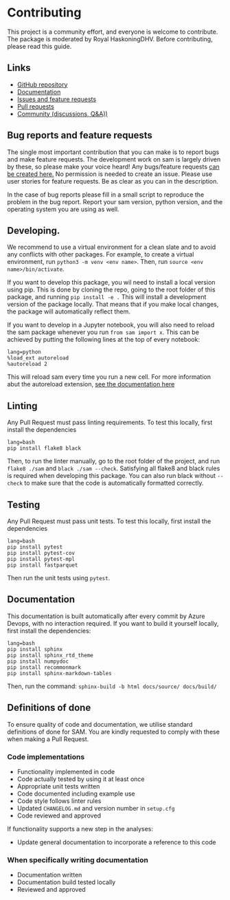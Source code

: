 # Contributing

This project is a community effort, and everyone is welcome to contribute. The package is moderated by Royal HaskoningDHV. Before contributing, please read this guide.

## Links

- [GitHub repository](https://github.com/RoyalHaskoningDHV/sam)
- [Documentation](https://sam-rhdhv.readthedocs.io/en/latest/)
- [Issues and feature requests](https://github.com/RoyalHaskoningDHV/sam/issues)
- [Pull requests](https://github.com/RoyalHaskoningDHV/sam/pulls)
- [Community (discussions, Q&A))](https://github.com/RoyalHaskoningDHV/sam/discussions)


## Bug reports and feature requests

The single most important contribution that you can make is to report bugs and make feature requests. The development work on sam is largely driven by these, so please make your voice heard! Any bugs/feature requests [can be created here.](https://github.com/RoyalHaskoningDHV/sam/issues) No permission is needed to create an issue. Please use user stories for feature requests. Be as clear as you can in the description. 

In the case of bug reports please fill in a small script to reproduce the problem in the bug report. Report your sam version, python version, and the operating system you are using as well.

## Developing.

We recommend to use a virtual environment for a clean slate and to avoid any conflicts with other packages. For example, to create a virtual environment, run `python3 -m venv <env name>`. Then, run `source <env name>/bin/activate`.

If you want to develop this package, you wil need to install a local version using pip. This is done by cloning the repo, going to the root folder of this package, and running `pip install -e .` This will install a development version of the package locally. That means that if you make local changes, the package will automatically reflect them. 

If you want to develop in a Jupyter notebook, you will also need to reload the sam package whenever you run `from sam import x`. This can be achieved by putting the following lines at the top of every notebook:

```
lang=python
%load_ext autoreload
%autoreload 2
```

This will reload sam every time you run a new cell. For more information abut the autoreload extension, [see the documentation here](https://ipython.org/ipython-doc/3/config/extensions/autoreload.html)

## Linting

Any Pull Request must pass linting requirements. To test this locally, first install the dependencies

```
lang=bash
pip install flake8 black
```

Then, to run the linter manually, go to the root folder of the project, and run `flake8 ./sam` and `black ./sam --check`. Satisfying all flake8 and black rules is required when developing this package. You can also run black without `--check` to make sure that the code is automatically formatted correctly.

## Testing

Any Pull Request must pass unit tests. To test this locally, first install the dependencies

```
lang=bash
pip install pytest
pip install pytest-cov
pip install pytest-mpl
pip install fastparquet
```

Then run the unit tests using `pytest`.

## Documentation

This documentation is built automatically after every commit by Azure Devops, with no interaction required. If you want to build it yourself locally, first install the dependencies:

```
lang=bash
pip install sphinx
pip install sphinx_rtd_theme
pip install numpydoc
pip install recommonmark
pip install sphinx-markdown-tables
```

Then, run the command: `sphinx-build -b html docs/source/ docs/build/`

## Definitions of done
To ensure quality of code and documentation, we utilise standard definitions of done for SAM. You are kindly requested to comply with these when making a Pull Request.

### Code implementations

* Functionality implemented in code
* Code actually tested by using it at least once
* Appropriate unit tests written
* Code documented including example use
* Code style follows linter rules
* Updated `CHANGELOG.md` and version number in `setup.cfg`
* Code reviewed and approved

If functionality supports a new step in the analyses:

* Update general documentation to incorporate a reference to this code

### When specifically writing documentation

* Documentation written
* Documentation build tested locally
* Reviewed and approved
